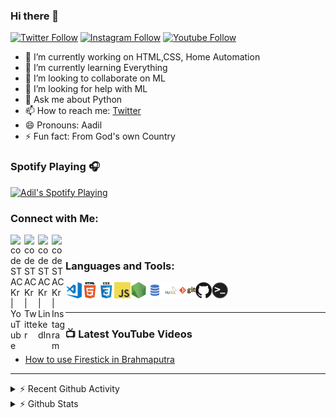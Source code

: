 ### Hi there 👋

[![Twitter Follow](https://img.shields.io/twitter/follow/amark14912?color=1DA1F2&logo=Twitter&style=for-the-badge)](https://twitter.com/intent/follow?original_referer=https%3A%2F%2Fgithub.com%2Famark14912&screen_name=amark14912)
[![Instagram Follow](https://img.shields.io/badge/instagram-%23E4405F.svg?&style=for-the-badge&logo=instagram&logoColor=white)](https://www.instagram.com/adil_kizhakkethil/)
[![Youtube Follow](https://img.shields.io/badge/youtube-%23FF0000.svg?&style=for-the-badge&logo=youtube&logoColor=white)](https://www.youtube.com/channel/UC3xDLg54fpLU3TPQAxQHApQ)

- 🔭 I’m currently working on HTML,CSS, Home Automation
- 🌱 I’m currently learning Everything
- 👯 I’m looking to collaborate on ML
- 🤔 I’m looking for help with ML
- 💬 Ask me about Python
- 📫 How to reach me: [Twitter](https://twitter.com/amark14912)
- 😄 Pronouns: Aadil
- ⚡ Fun fact: From God's own Country

### Spotify Playing 🎧

[<img src="https://now-playing-codestackr.vercel.app/api/spotify-playing" alt="Adil's Spotify Playing" width="350" />](https://open.spotify.com/user/swyqyimdc12jajde4vpwd2x1b)

### Connect with Me:

[<img align="left" alt="codeSTACKr | YouTube" width="22px" src="https://cdn.jsdelivr.net/npm/simple-icons@v3/icons/youtube.svg" />][youtube]
[<img align="left" alt="codeSTACKr | Twitter" width="22px" src="https://cdn.jsdelivr.net/npm/simple-icons@v3/icons/twitter.svg" />][twitter]
[<img align="left" alt="codeSTACKr | LinkedIn" width="22px" src="https://cdn.jsdelivr.net/npm/simple-icons@v3/icons/linkedin.svg" />][linkedin]
[<img align="left" alt="codeSTACKr | Instagram" width="22px" src="https://cdn.jsdelivr.net/npm/simple-icons@v3/icons/instagram.svg" />][instagram]

<br />

### Languages and Tools:

<img align="left" alt="Visual Studio Code" width="26px" src="https://raw.githubusercontent.com/github/explore/80688e429a7d4ef2fca1e82350fe8e3517d3494d/topics/visual-studio-code/visual-studio-code.png" />
<img align="left" alt="HTML5" width="26px" src="https://raw.githubusercontent.com/github/explore/80688e429a7d4ef2fca1e82350fe8e3517d3494d/topics/html/html.png" />
<img align="left" alt="CSS3" width="26px" src="https://raw.githubusercontent.com/github/explore/80688e429a7d4ef2fca1e82350fe8e3517d3494d/topics/css/css.png" />
<img align="left" alt="JavaScript" width="26px" src="https://raw.githubusercontent.com/github/explore/80688e429a7d4ef2fca1e82350fe8e3517d3494d/topics/javascript/javascript.png" />
<img align="left" alt="Node.js" width="26px" src="https://raw.githubusercontent.com/github/explore/80688e429a7d4ef2fca1e82350fe8e3517d3494d/topics/nodejs/nodejs.png" />
<img align="left" alt="SQL" width="26px" src="https://raw.githubusercontent.com/github/explore/80688e429a7d4ef2fca1e82350fe8e3517d3494d/topics/sql/sql.png" />
<img align="left" alt="MySQL" width="26px" src="https://raw.githubusercontent.com/github/explore/80688e429a7d4ef2fca1e82350fe8e3517d3494d/topics/mysql/mysql.png" />
<img align="left" alt="Git" width="26px" src="https://raw.githubusercontent.com/github/explore/80688e429a7d4ef2fca1e82350fe8e3517d3494d/topics/git/git.png" />
<img align="left" alt="GitHub" width="26px" src="https://raw.githubusercontent.com/github/explore/78df643247d429f6cc873026c0622819ad797942/topics/github/github.png" />
<img align="left" alt="Terminal" width="26px" src="https://raw.githubusercontent.com/github/explore/80688e429a7d4ef2fca1e82350fe8e3517d3494d/topics/terminal/terminal.png" />

<br />
<br />

---

### 📺 Latest YouTube Videos

<!-- YOUTUBE:START -->
- [How to use Firestick in Brahmaputra](https://www.youtube.com/watch?v=1ZMMIwnTK7M)
<!-- YOUTUBE:END -->

---

<details>
  <summary>⚡ Recent Github Activity</summary>
  <!--START_SECTION:activity-->
1. 🗣 Commented on [#28602](https://github.com/home-assistant/core/issues/28602) in [home-assistant/core](https://github.com/home-assistant/core)
  <!--END_SECTION:activity-->

</details>

<details>
  <summary>⚡ Github Stats</summary>
<img align="left" alt="Adil-MohammedK's Github Stats" src="https:/github-readme-stats.adil-mohammedk.vercel.app/api?username=Adil-MohammedK&show_icons=true&hide_border=true" />
</details>

[website]: https://codeSTACKr.com
[twitter]: https://twitter.com/amark14912
[youtube]: https://www.youtube.com/channel/UC3xDLg54fpLU3TPQAxQHApQ
[instagram]: https://instagram.com/adil_kizhakkethil
[linkedin]: https://www.linkedin.com/in/adil-mohammed-065603155/
